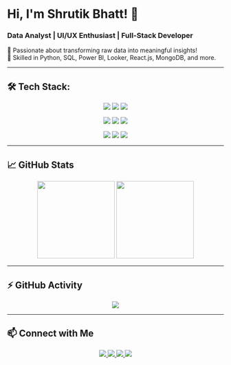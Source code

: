 # Hi, I'm Shrutik Bhatt! 👋  
### Data Analyst | UI/UX Enthusiast | Full-Stack Developer  

🌟 Passionate about transforming raw data into meaningful insights!  
🚀 Skilled in Python, SQL, Power BI, Looker, React.js, MongoDB, and more.  

---

## 🛠 Tech Stack:  
<p align="center">
  <img src="https://img.shields.io/badge/Python-3776AB?style=for-the-badge&logo=python&logoColor=white" />
  <img src="https://img.shields.io/badge/SQL-025E8C?style=for-the-badge&logo=sqlite&logoColor=white" />
  <img src="https://img.shields.io/badge/Power%20BI-F2C811?style=for-the-badge&logo=power-bi&logoColor=black" />
</p>
<p align="center">
  <img src="https://img.shields.io/badge/Tableau-E97627?style=for-the-badge&logo=tableau&logoColor=white" />
  <img src="https://img.shields.io/badge/Looker-4285F4?style=for-the-badge&logo=looker&logoColor=white" />
  <img src="https://img.shields.io/badge/React-61DAFB?style=for-the-badge&logo=react&logoColor=black" />
</p>
<p align="center">
  <img src="https://img.shields.io/badge/Figma-F24E1E?style=for-the-badge&logo=figma&logoColor=white" />
  <img src="https://img.shields.io/badge/HTML-E34F26?style=for-the-badge&logo=html5&logoColor=white" />
  <img src="https://img.shields.io/badge/CSS-1572B6?style=for-the-badge&logo=css3&logoColor=white" />
</p>

---

## 📈 GitHub Stats  
<p align="center">
  <img src="https://github-readme-stats.vercel.app/api?username=bhattshrutik&show_icons=true&theme=radical" height="180px" />
  <img src="https://github-readme-streak-stats.herokuapp.com/?user=bhattshrutik&theme=radical" height="180px"/>
</p>

---

## ⚡ GitHub Activity  
<p align="center">
  <img src="https://github-readme-activity-graph.vercel.app/graph?username=bhattshrutik&theme=react-dark&hide_border=true" />
</p>

---

## 📫 Connect with Me  
<p align="center">
  <a href="https://www.linkedin.com/in/shrutik-bhatt-9199b91b1">
    <img src="https://img.shields.io/badge/LinkedIn-blue?style=for-the-badge&logo=linkedin" />
  </a>
  <a href="https://www.instagram.com/bhatt_shrutik">
    <img src="https://img.shields.io/badge/Instagram-E4405F?style=for-the-badge&logo=instagram&logoColor=white" />
  </a>
  <a href="https://twitter.com/bhatt_shrutik">
    <img src="https://img.shields.io/badge/X-000000?style=for-the-badge&logo=twitter&logoColor=white" />
  </a>
  <a href="https://github.com/ShrutikBhatt">
    <img src="https://img.shields.io/badge/GitHub-181717?style=for-the-badge&logo=github&logoColor=white" />
  </a>
</p>

